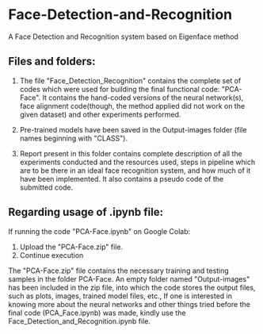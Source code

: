 # Face-Detection-and-Recognition
A Face Detection and Recognition system based on Eigenface method

## Files and folders:

1. The file "Face_Detection_Recognition" contains the complete set of codes which were used for building the final functional code: "PCA-Face". It contains the hand-coded versions of the neural network(s), face alignment code(though, the method applied did not work on the given dataset) and other experiments performed.

2. Pre-trained models have been saved in the Output-images folder (file names beginning with "CLASS").

3. Report present in this folder contains complete description of all the experiments conducted and the resources used, steps in pipeline which are to be there in an ideal face recognition system, and how much of it have been implemented. It also contains a pseudo code of the submitted code. 


## Regarding usage of .ipynb file:

If running the code "PCA-Face.ipynb" on Google Colab:
1. Upload the "PCA-Face.zip" file.
2. Continue execution

The "PCA-Face.zip" file contains the necessary training and testing samples in the folder PCA-Face. An empty folder named "Output-images" has been included in the zip file, into which the code stores the output files, such as plots, images, trained model files, etc.,
If one is interested in knowing more about the neural networks and other things tried before the final code (PCA_Face.ipynb) was made, kindly use the Face_Detection_and_Recognition.ipynb file.
